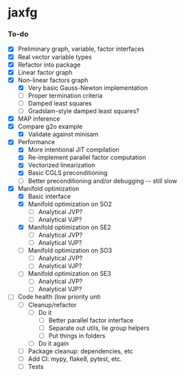 # jaxfg

### To-do

- [x] Preliminary graph, variable, factor interfaces
- [x] Real vector variable types
- [x] Refactor into package
- [x] Linear factor graph
- [x] Non-linear factors graph
  - [x] Very basic Gauss-Newton implementation
  - [ ] Proper termination criteria
  - [ ] Damped least squares
  - [ ] Gradslam-style damped least squares?
- [x] MAP inference
- [x] Compare g2o example
  - [x] Validate against minisam
- [x] Performance
  - [x] More intentional JIT compilation
  - [x] Re-implement parallel factor computation
  - [x] Vectorized linearization
  - [x] Basic CGLS preconditioning
  - [ ] Better preconditioning and/or debugging -- still slow
- [x] Manifold optimization
  - [x] Basic interface
  - [x] Manifold optimization on SO2
    - [ ] Analytical JVP?
    - [ ] Analytical VJP?
  - [x] Manifold optimization on SE2
    - [ ] Analytical JVP?
    - [ ] Analytical VJP?
  - [ ] Manifold optimization on SO3
    - [ ] Analytical JVP?
    - [ ] Analytical VJP?
  - [ ] Manifold optimization on SE3
    - [ ] Analytical JVP?
    - [ ] Analytical VJP?
- [ ] Code health (low priority unti
  - [ ] Cleanup/refactor
    - [ ] Do it
      - [ ] Better parallel factor interface
      - [ ] Separate out utils, lie group helpers
      - [ ] Put things in folders
    - [ ] Do it again
  - [ ] Package cleanup: dependencies, etc
  - [ ] Add CI: mypy, flake8, pytest, etc.
  - [ ] Tests
